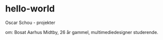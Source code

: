 # hello-world
Oscar Schou - projekter

om:
Bosat Aarhus Midtby, 26 år gammel, multimediedesigner studerende.
